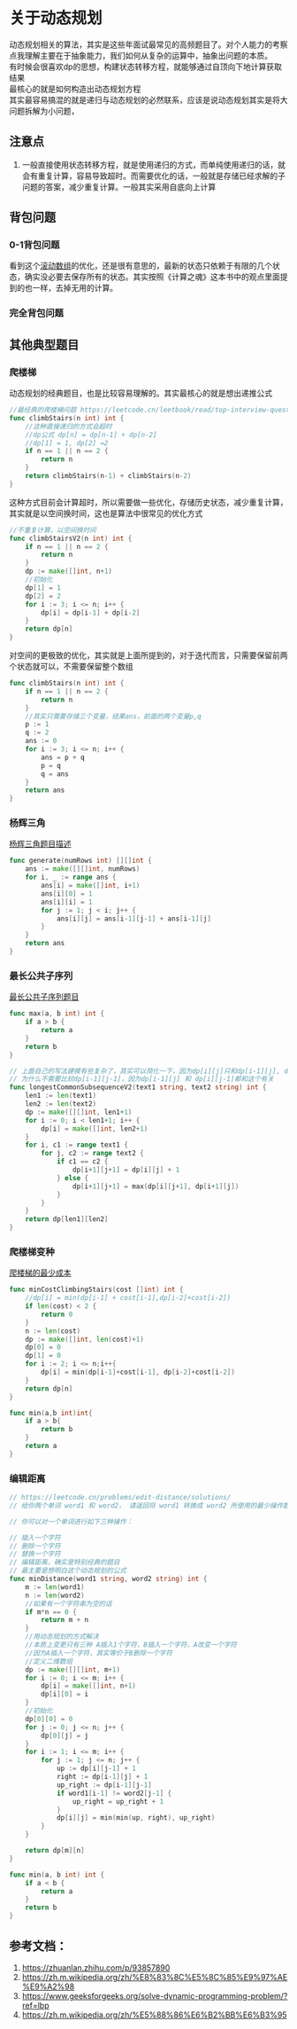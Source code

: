 # 关于动态规划
动态规划相关的算法，其实是这些年面试最常见的高频题目了。对个人能力的考察点我理解主要在于抽象能力，我们如何从复杂的运算中，抽象出问题的本质。   
有时候会很喜欢dp的思想，构建状态转移方程，就能够通过自顶向下地计算获取结果  
最核心的就是如何构造出动态规划方程    
其实最容易搞混的就是递归与动态规划的必然联系，应该是说动态规划其实是将大问题拆解为小问题，

## 注意点
1. 一般直接使用状态转移方程，就是使用递归的方式，而单纯使用递归的话，就会有重复计算，容易导致超时。而需要优化的话，一般就是存储已经求解的子问题的答案，减少重复计算。一般其实采用自底向上计算

## 背包问题

### 0-1背包问题
看到这个[滚动数组](https://www.cnblogs.com/RioTian/p/12397821.html)的优化，还是很有意思的，最新的状态只依赖于有限的几个状态，确实没必要去保存所有的状态。其实按照《计算之魂》这本书中的观点里面提到的也一样，去掉无用的计算。

### 完全背包问题

## 其他典型题目
### 爬楼梯
动态规划的经典题目，也是比较容易理解的。其实最核心的就是想出递推公式
``` go
//最经典的爬楼梯问题 https://leetcode.cn/leetbook/read/top-interview-questions-easy/xn854d/
func climbStairs(n int) int {
	//这种直接递归的方式会超时
	//dp公式 dp[n] = dp[n-1] + dp[n-2]
	//dp[1] = 1, dp[2] =2
	if n == 1 || n == 2 {
		return n
	}
	return climbStairs(n-1) + climbStairs(n-2)
}
```
这种方式目前会计算超时，所以需要做一些优化，存储历史状态，减少重复计算，其实就是以空间换时间，这也是算法中很常见的优化方式
``` go
//不重复计算，以空间换时间
func climbStairsV2(n int) int {
	if n == 1 || n == 2 {
		return n
	}
	dp := make([]int, n+1)
	//初始化
	dp[1] = 1
	dp[2] = 2
	for i := 3; i <= n; i++ {
		dp[i] = dp[i-1] + dp[i-2]
	}
	return dp[n]
}

```
对空间的更极致的优化，其实就是上面所提到的，对于迭代而言，只需要保留前两个状态就可以，不需要保留整个数组
``` go
func climbStairs(n int) int {
	if n == 1 || n == 2 {
		return n
	}
	//其实只需要存储三个变量，结果ans，前面的两个变量p,q
	p := 1
	q := 2
	ans := 0
	for i := 3; i <= n; i++ {
		ans = p + q
		p = q
		q = ans
	}
	return ans
}
```

### 杨辉三角
[杨辉三角题目描述](https://leetcode.cn/problems/pascals-triangle/description/)
``` go
func generate(numRows int) [][]int {
	ans := make([][]int, numRows)
	for i, _ := range ans {
		ans[i] = make([]int, i+1)
		ans[i][0] = 1
		ans[i][i] = 1
		for j := 1; j < i; j++ {
			ans[i][j] = ans[i-1][j-1] + ans[i-1][j]
		}
	}
	return ans
}

```

### 最长公共子序列
[最长公共子序列题目](https://leetcode.cn/problems/longest-common-subsequence/submissions/)
``` go
func max(a, b int) int {
	if a > b {
		return a
	}
	return b
}

// 上面自己的写法建模有些复杂了，其实可以简化一下，因为dp[i][j]只和dp[i-1][j], dp[i][j-1]
// 为什么不需要比较dp[i-1][j-1]，因为dp[i-1][j] 和 dp[i][j-1]都和这个有关
func longestCommonSubsequenceV2(text1 string, text2 string) int {
	len1 := len(text1)
	len2 := len(text2)
	dp := make([][]int, len1+1)
	for i := 0; i < len1+1; i++ {
		dp[i] = make([]int, len2+1)
	}
	for i, c1 := range text1 {
		for j, c2 := range text2 {
			if c1 == c2 {
				dp[i+1][j+1] = dp[i][j] + 1
			} else {
				dp[i+1][j+1] = max(dp[i][j+1], dp[i+1][j])
			}
		}
	}
	return dp[len1][len2]
}

```

### 爬楼梯变种
[爬楼梯的最少成本](https://leetcode.cn/problems/GzCJIP/description/)
``` go
func minCostClimbingStairs(cost []int) int {
    //dp[i] = min(dp[i-1] + cost[i-1],dp[i-2]+cost[i-2])
    if len(cost) < 2 {
        return 0
    }
    n := len(cost)
    dp := make([]int, len(cost)+1)
    dp[0] = 0
    dp[1] = 0
    for i := 2; i <= n;i++{
        dp[i] = min(dp[i-1]+cost[i-1], dp[i-2]+cost[i-2])
    }
    return dp[n]
}

func min(a,b int)int{
    if a > b{
        return b
    }
    return a
}
```

### 编辑距离
``` go
// https://leetcode.cn/problems/edit-distance/solutions/
// 给你两个单词 word1 和 word2， 请返回将 word1 转换成 word2 所使用的最少操作数  。

// 你可以对一个单词进行如下三种操作：

// 插入一个字符
// 删除一个字符
// 替换一个字符
// 编辑距离，确实是特别经典的题目
// 最主要是想明白这个动态规划的公式
func minDistance(word1 string, word2 string) int {
	m := len(word1)
	n := len(word2)
	//如果有一个字符串为空的话
	if m*n == 0 {
		return m + n
	}
	//用动态规划的方式解决
	//本质上变更只有三种 A插入1个字符，B插入一个字符，A改变一个字符
	//因为A插入一个字符，其实等价于B删除一个字符
	//定义二维数组
	dp := make([][]int, m+1)
	for i := 0; i <= m; i++ {
		dp[i] = make([]int, n+1)
		dp[i][0] = i
	}
	//初始化
	dp[0][0] = 0
	for j := 0; j <= n; j++ {
		dp[0][j] = j
	}
	for i := 1; i <= m; i++ {
		for j := 1; j <= n; j++ {
			up := dp[i][j-1] + 1
			right := dp[i-1][j] + 1
			up_right := dp[i-1][j-1]
			if word1[i-1] != word2[j-1] {
				up_right = up_right + 1
			}
			dp[i][j] = min(min(up, right), up_right)
		}
	}

	return dp[m][n]
}

func min(a, b int) int {
	if a < b {
		return a
	}
	return b
}
```


## 参考文档：
1. <https://zhuanlan.zhihu.com/p/93857890>
2. <https://zh.m.wikipedia.org/zh/%E8%83%8C%E5%8C%85%E9%97%AE%E9%A2%98>
3. <https://www.geeksforgeeks.org/solve-dynamic-programming-problem/?ref=lbp>
4. <https://zh.m.wikipedia.org/zh/%E5%88%86%E6%B2%BB%E6%B3%95> 
